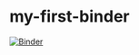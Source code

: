 # my-first-binder
[![Binder](https://mybinder.org/badge_logo.svg)](https://mybinder.org/v2/gh/SumeetAtUC/my-first-binder/HEAD)

